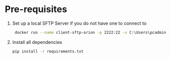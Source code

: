 # Pre-requisites
1. Set up a local SFTP Server if you do not have one to connect to
   ```bash
    docker run --name client-sftp-orion -p 2222:22 -v C:\Users\pcadmin\sftp\root-folder:/home/pcadmin/root-folder/ -d atmoz/sftp root:password:1001
    ```
2. Install all dependencies
   ```bash
   pip install -r requirements.txt 
   ```